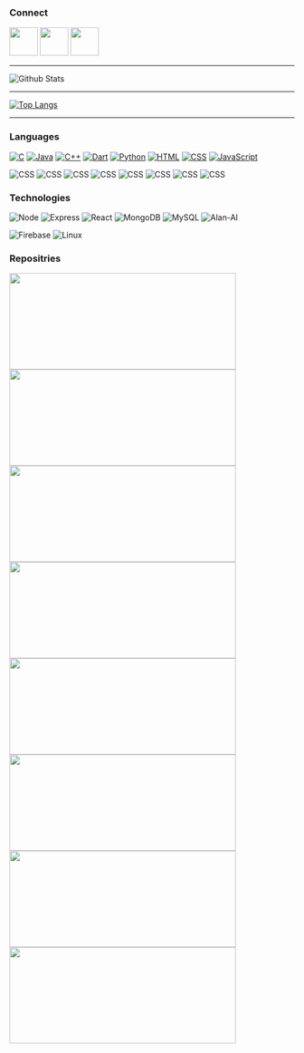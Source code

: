 ### Connect 

<a href="https://www.linkedin.com/in/niranjannb/"><img src = "https://avatars3.githubusercontent.com/u/357098?s=200&v=4" width=50px height=50px></a>
<a href="https://twitter.com/niranjan_neerub"><img src = "https://avatars3.githubusercontent.com/u/50278?s=200&v=4" width=50px height=50px></a>
<a href="https://www.instagram.com/niranjan_neeru_b/"><img src = "https://avatars3.githubusercontent.com/u/549085?s=200&v=4" width=50px height=50px></a>

<!--
**niranjanneeru/niranjanneeru** is a ✨ _special_ ✨ repository because its `README.md` (this file) appears on your GitHub profile.

Here are some ideas to get you started:

- 🔭 I’m currently working on ...
- 🌱 I’m currently learning ...
- 👯 I’m looking to collaborate on ...
- 🤔 I’m looking for help with ...
- 💬 Ask me about ...
- 📫 How to reach me: ...
- 😄 Pronouns: ...
- ⚡ Fun fact: ...
-->

___

![Github Stats](https://github-readme-stats.vercel.app/api?username=nithinjose-tech&show_icons=true&include_all_commits=true&theme=radical&cache_seconds=86400)

___

[![Top Langs](https://github-readme-stats.vercel.app/api/top-langs/?username=nithinjose-tech&hide=php&layout=compact&theme=radical&cache_seconds=86400)](https://github.com/niranjanneeru)

___

### Languages

[![C](https://img.shields.io/badge/-C-fff?&logo=C&logoColor=276dc2)](https://github.com/amalnathm7?tab=repositories&q=&type=&language=C)
[![Java](https://img.shields.io/badge/-Java-fff?&logo=Java&logoColor=f89820)](https://github.com/amalnathm7?tab=repositories&q=&type=&language=Java)
[![C++](https://img.shields.io/badge/-C++-fff?&logo=C&logoColor=4169E1)](https://github.com/amalnathm7?tab=repositories&q=&type=&language=C++)
[![Dart](https://img.shields.io/badge/-Dart-fff?&logo=Dart&logoColor=4597ce)](https://github.com/amalnathm7?tab=repositories&q=&type=&language=Dart)
[![Python](https://img.shields.io/badge/-Python-fff?&logo=python&logoColor=306998)](https://github.com/amalnathm7?tab=repositories&q=&type=&language=Python)
[![HTML](https://img.shields.io/badge/-HTML-fff?&logo=html5&logoColor=e34c26)](https://github.com/amalnathm7?tab=repositories&q=&type=&language=HTML)
[![CSS](https://img.shields.io/badge/-CSS-fff?&logo=css3&logoColor=264de4)](https://github.com/amalnathm7?tab=repositories&q=&type=&language=CSS)
[![JavaScript](https://img.shields.io/badge/-JavaScript-fff?&logo=javascript&logoColor=f0db4f)](https://github.com/amalnathm7?tab=repositories&q=&type=&language=JavaScript)

![CSS](https://img.shields.io/badge/C-EXPERT-orange)
![CSS](https://img.shields.io/badge/JAVA-EXPERT-orange)
![CSS](https://img.shields.io/badge/C++-INTERMEDIATE-blue)
![CSS](https://img.shields.io/badge/DART-INTERMEDIATE-blue)
![CSS](https://img.shields.io/badge/PYTHON-BEGINNER-green)
![CSS](https://img.shields.io/badge/HTML-BEGINNER-green)
![CSS](https://img.shields.io/badge/CSS-BEGINNER-green)
![CSS](https://img.shields.io/badge/JAVASCRIPT-BEGINNER-green)

### Technologies

![Node](https://img.shields.io/badge/-Node-fff?&logo=nodejs&logoColor=000)
![Express](https://img.shields.io/badge/-Express-fff?&logo=Express&logoColor=000)
![React](https://img.shields.io/badge/-React-fff?&logo=react&logoColor=000)
![MongoDB](https://img.shields.io/badge/-MongoDB-fff?&logo=MongoDB&logoColor=000)
![MySQL](https://img.shields.io/badge/-MySQL-fff?&logo=MySQL&logoColor=000)
![Alan-AI](https://img.shields.io/badge/-Alan-AI-fff?&logo=alan-ai&logoColor=000)


![Firebase](https://img.shields.io/badge/-Firebase-fff?&logo=Firebase&logoColor=000)
![Linux](https://img.shields.io/badge/-Linux-fff?&logo=Linux&logoColor=000)



### Repositries

<a href="https://github.com/nithinjose-tech/Voice-Automated-Newsfeed">
  <img height=170px width=400px src="https://github-readme-stats.vercel.app/api/pin/?username=nithinjose-tech&repo=Voice-Automated-Newsfeed&&theme=radical&cache_seconds=86400&show_icons=true" />
</a>

<a href="https://github.com/nithinjose-tech/Mern-Memory-Adder">
  <img height=170px width=400px src="https://github-readme-stats.vercel.app/api/pin/?username=nithinjose-tech&repo=Mern-Memory-Adder&&theme=radical&cache_seconds=86400&show_icons=true" />
</a>

<a href="https://github.com/nithinjose-tech/Airbnb-clone">
  <img height=170px width=400px src="https://github-readme-stats.vercel.app/api/pin/?username=nithinjose-tech&repo=Airbnb-clone&&theme=radical&cache_seconds=86400&show_icons=true" />
</a>

<a href="https://github.com/nithinjose-tech/react-native-tesla-clone">
  <img height=170px width=400px src="https://github-readme-stats.vercel.app/api/pin/?username=nithinjose-tech&repo=react-native-tesla-clone&&theme=radical&cache_seconds=86400&show_icons=true" />
</a>

<a href="https://github.com/nithinjose-tech/ISTE-Adhena-Sponsorship">
  <img height=170px width=400px src="https://github-readme-stats.vercel.app/api/pin/?username=nithinjose-tech&repo=ISTE-Adhena-Sponsorship&&theme=radical&cache_seconds=86400&show_icons=true" />
</a>

<a href="https://github.com/nithinjose-tech/AURA-make-a-ton">
  <img height=170px width=400px src="https://github-readme-stats.vercel.app/api/pin/?username=nithinjose-tech&repo=AURA-make-a-ton&&theme=radical&cache_seconds=86400&show_icons=true" />
</a>

<a href="https://github.com/nithinjose-tech/story-book-node">
  <img height=170px width=400px src="https://github-readme-stats.vercel.app/api/pin/?username=nithinjose-tech&repo=story-book-node&&theme=radical&cache_seconds=86400&show_icons=true" />
</a>

<a href="https://github.com/nithinjose-tech/breaking-bad">
  <img height=170px width=400px src="https://github-readme-stats.vercel.app/api/pin/?username=nithinjose-tech&repo=breaking-bad&&theme=radical&cache_seconds=86400&show_icons=true" />
</a>



